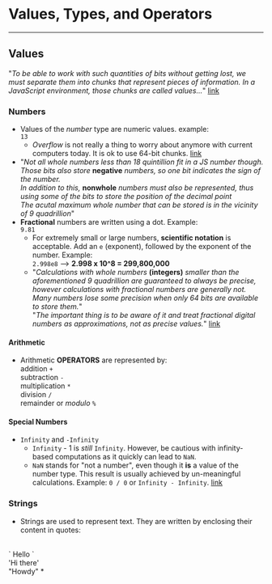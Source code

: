 # Values, Types, and Operators

<hr>

## Values
"*To be able to work with such quantities of bits without getting lost, we must separate them into chunks that represent pieces of information. In a JavaScript environment, those chunks are called values...*" [link](http://eloquentjavascript.net/01_values.html#p_JRdY+sw4TV)

### Numbers
* Values of the *number* type are numeric values. example:
<br>`13`  
  - *Overflow* is not really a thing to worry about anymore with current computers today. It is ok to use 64-bit chunks. [link](http://eloquentjavascript.net/01_values.html#p_WcfWpTcQB6)
* "*Not all whole numbers less than 18 quintillion fit in a JS number though. Those bits also store* **negative** *numbers, so one bit indicates the sign of the number.*<br>*In addition to this,* **nonwhole** *numbers must also be represented, thus using some of the bits to store the position of the decimal point*<br>*The acutal maximum whole number that can be stored is in the vicinity of 9 quadrillion*"
* **Fractional** numbers are written using a dot. Example:
<br>`9.81`
  - For extremely small or large numbers, **scientific notation** is acceptable. Add an `e` (exponent), followed by the exponent of the number. Example:
  <br>`2.998e8` --> **2.998 x 10^8 = 299,800,000**
  - "*Calculations with whole numbers* **(integers)** *smaller than the aforementioned 9 quadrillion are guaranteed to always be precise, however calculations with fractional numbers are generally not. Many numbers lose some precision when only 64 bits are available to store them.*"<br>"*The important thing is to be aware of it and treat fractional digital numbers as approximations, not as precise values.*" [link](http://eloquentjavascript.net/01_values.html#p_8KgYC0F1fX)

#### Arithmetic
* Arithmetic **OPERATORS** are represented by:
<br>addition `+`<br>subtraction `-`<br>multiplication `*`<br>division `/`<br>remainder or *modulo* `%`

#### Special Numbers
* `Infinity` and `-Infinity`
  - `Infinity` - 1 is *still* `Infinity`. However, be cautious with infinity-based computations as it quickly can lead to `NaN`.
  - `NaN` stands for "not a number", even though it **is** a value of the number type. This result is usually achieved by un-meaningful calculations. Example: `0 / 0` or `Infinity - Infinity`. [link](http://eloquentjavascript.net/01_values.html#p_kS+V22+tDp)

### Strings
* Strings are used to represent text. They are written by enclosing their content in quotes:
<br>
` Hello `
<br>
'Hi there'
<br>
"Howdy"
* 
